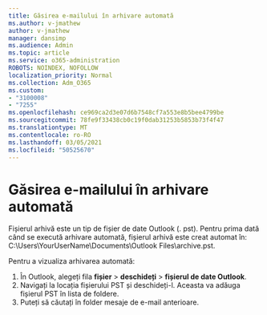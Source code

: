 ```yaml
---
title: Găsirea e-mailului în arhivare automată
ms.author: v-jmathew
author: v-jmathew
manager: dansimp
ms.audience: Admin
ms.topic: article
ms.service: o365-administration
ROBOTS: NOINDEX, NOFOLLOW
localization_priority: Normal
ms.collection: Adm_O365
ms.custom:
- "3100008"
- "7255"
ms.openlocfilehash: ce969ca2d3e07d6b7548cf7a553e8b5bee4799be
ms.sourcegitcommit: 78fe9f33438cb0c19f0dab31253b5853b73f4f47
ms.translationtype: MT
ms.contentlocale: ro-RO
ms.lasthandoff: 03/05/2021
ms.locfileid: "50525670"
---
```

# <a name="find-email-in-autoarchive"></a>Găsirea e-mailului în arhivare automată

Fișierul arhivă este un tip de fișier de date Outlook (. pst). Pentru prima dată când se execută arhivare automată, fișierul arhivă este creat automat în: C:\Users\YourUserName\Documents\Outlook Files\archive.pst.

Pentru a vizualiza arhivarea automată:

1. În Outlook, alegeți fila **fișier** > **deschideți**  >  **fișierul de date Outlook**.
2. Navigați la locația fișierului PST și deschideți-l. Aceasta va adăuga fișierul PST în lista de foldere.
3. Puteți să căutați în folder mesaje de e-mail anterioare.
